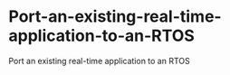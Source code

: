 # Port-an-existing-real-time-application-to-an-RTOS
Port an existing real-time application to an RTOS
